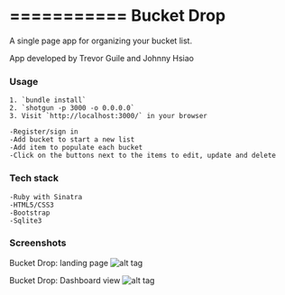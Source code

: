 ===========
Bucket Drop
===========

A single page app for organizing your bucket list. 

App developed by Trevor Guile and Johnny Hsiao


### Usage

```
1. `bundle install`
2. `shotgun -p 3000 -o 0.0.0.0`
3. Visit `http://localhost:3000/` in your browser

```
```
-Register/sign in
-Add bucket to start a new list
-Add item to populate each bucket
-Click on the buttons next to the items to edit, update and delete
```


### Tech stack

```
-Ruby with Sinatra
-HTML5/CSS3
-Bootstrap
-Sqlite3
```


### Screenshots

Bucket Drop: landing page
![alt tag](http://i1156.photobucket.com/albums/p573/johnnyhsiao/Bucket%20Drop_zpsnjza7y2f.png)

Bucket Drop: Dashboard view
![alt tag](http://i1156.photobucket.com/albums/p573/johnnyhsiao/Screen%20Shot%202016-04-20%20at%2011.07.11%20PM_zpsjyiyorqi.png)